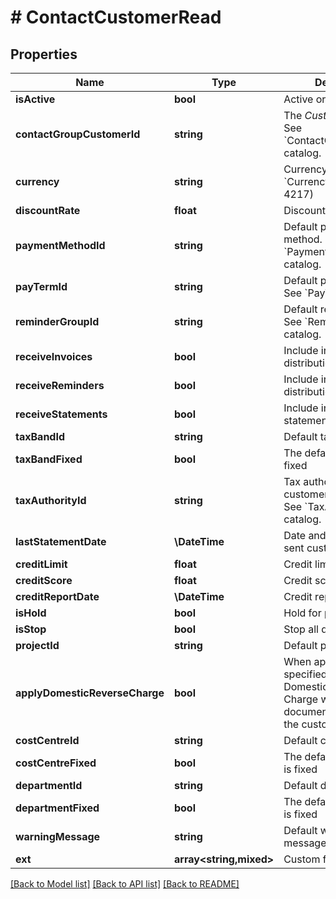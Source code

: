 # # ContactCustomerRead

## Properties

Name | Type | Description | Notes
------------ | ------------- | ------------- | -------------
**isActive** | **bool** | Active or locked | [optional]
**contactGroupCustomerId** | **string** | The *Customer group*. See &#x60;ContactGroupCustomer&#x60; catalog. | [optional]
**currency** | **string** | Currency code. See &#x60;Currency&#x60; catalog. (ISO 4217) | [optional]
**discountRate** | **float** | Discount rate (0 - 100). | [optional]
**paymentMethodId** | **string** | Default payment method. See &#x60;PaymentMethod&#x60; catalog. | [optional]
**payTermId** | **string** | Default payment terms. See &#x60;PayTerm&#x60; catalog. | [optional]
**reminderGroupId** | **string** | Default reminder group. See &#x60;ReminderGroup&#x60; catalog. | [optional]
**receiveInvoices** | **bool** | Include in invoice distribution | [optional]
**receiveReminders** | **bool** | Include in reminder letter distribution | [optional]
**receiveStatements** | **bool** | Include in customer statement distribution | [optional]
**taxBandId** | **string** | Default tax band | [optional]
**taxBandFixed** | **bool** | The default tax band is fixed | [optional]
**taxAuthorityId** | **string** | Tax authority that the customer belongs to. See &#x60;TaxAuthority&#x60; catalog. | [optional]
**lastStatementDate** | **\DateTime** | Date and time of the last sent customer statement | [optional]
**creditLimit** | **float** | Credit limit | [optional]
**creditScore** | **float** | Credit score | [optional]
**creditReportDate** | **\DateTime** | Credit report date | [optional]
**isHold** | **bool** | Hold for posting | [optional]
**isStop** | **bool** | Stop all documents | [optional]
**projectId** | **string** | Default project. | [optional]
**applyDomesticReverseCharge** | **bool** | When applicable for the specified Tax Authority, Domestic Reverse Charge will be applied to documents produced for the customer | [optional]
**costCentreId** | **string** | Default cost centre id | [optional]
**costCentreFixed** | **bool** | The default cost centre is fixed | [optional]
**departmentId** | **string** | Default department id | [optional]
**departmentFixed** | **bool** | The default department is fixed | [optional]
**warningMessage** | **string** | Default warning message | [optional]
**ext** | **array<string,mixed>** | Custom fields | [optional]

[[Back to Model list]](../../README.md#models) [[Back to API list]](../../README.md#endpoints) [[Back to README]](../../README.md)
